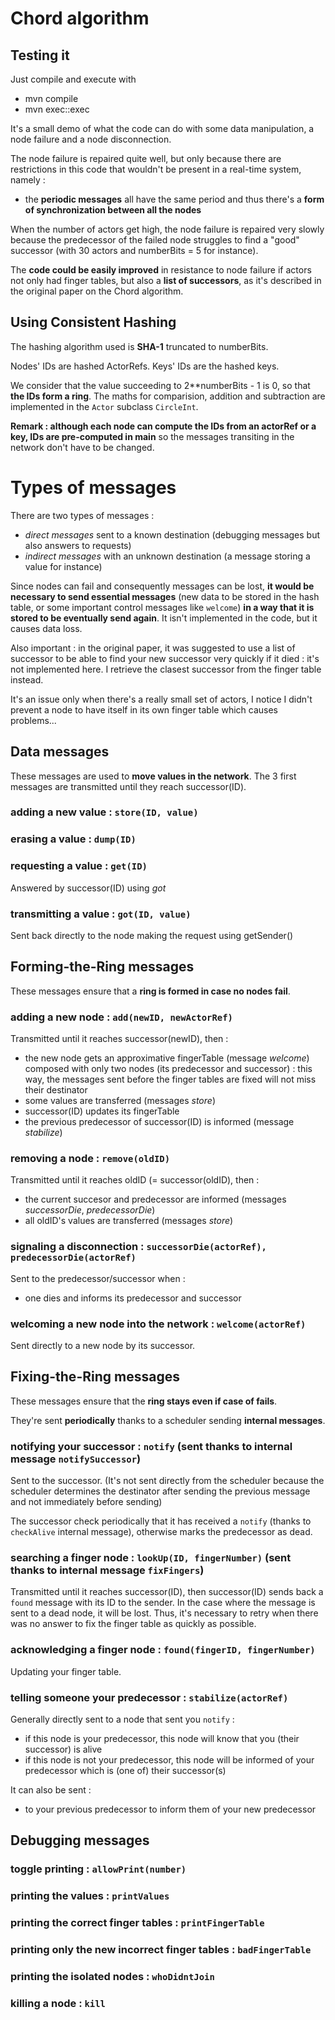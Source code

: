 
# Chord algorithm

## Testing it

Just compile and execute with 
- mvn compile
- mvn exec::exec

It's a small demo of what the code can do with some data manipulation, a node failure and a node disconnection.

The node failure is repaired quite well, but only because there are restrictions in this code that wouldn't be present in a real-time system, namely :
- the **periodic messages** all have the same period and thus there's a **form of synchronization between all the nodes**

When the number of actors get high, the node failure is repaired very slowly because the predecessor of the failed node struggles to find a "good" successor (with 30 actors and numberBits = 5 for instance).

The **code could be easily improved** in resistance to node failure if actors not only had finger tables, but also a **list of successors**, as it's described in the original paper on the Chord algorithm.


## Using **Consistent Hashing**

The hashing algorithm used is **SHA-1** truncated to numberBits.

Nodes' IDs are hashed ActorRefs. 
Keys' IDs are the hashed keys.

We consider that the value succeeding to 2\**numberBits - 1 is 0, so that **the IDs form a ring**.
The maths for comparision, addition and subtraction are implemented in the `Actor` subclass `CircleInt`.

**Remark : although each node can compute the IDs from an actorRef or a key, IDs are pre-computed in main** so the messages transiting in the network don't have to be changed. 


# Types of messages

There are two types of messages :
- *direct messages* sent to a known destination (debugging messages but also answers to requests)
- *indirect messages* with an unknown destination (a message storing a value for instance)

Since nodes can fail and consequently messages can be lost, **it would be necessary to send essential messages** (new data to be stored in the hash table, or some important control messages like `welcome`) **in a way that it is stored to be eventually send again**. It isn't implemented in the code, but it causes data loss.

Also important : in the original paper, it was suggested to use a list of successor to be able to find your new successor very quickly if it died : it's not implemented here. I retrieve the clasest successor from the finger table instead.

It's an issue only when there's a really small set of actors, I notice I didn't prevent a node to have itself in its own finger table which causes problems...

## Data messages

These messages are used to **move values in the network**.
The 3 first messages are transmitted until they reach successor(ID).

### adding a new value : `store(ID, value)`

### erasing a value : `dump(ID)`

### requesting a value : `get(ID)`

Answered by successor(ID) using *got*

### transmitting a value : `got(ID, value)`

Sent back directly to the node making the request using getSender()

## Forming-the-Ring messages

These messages ensure that a **ring is formed in case no nodes fail**.

### adding a new node : `add(newID, newActorRef)`

Transmitted until it reaches successor(newID), then :
- the new node gets an approximative fingerTable (message *welcome*) composed with only two nodes (its predecessor and successor) : this way, the messages sent before the finger tables are fixed will not miss their destinator
- some values are transferred (messages *store*)
- successor(ID) updates its fingerTable
- the previous predecessor of successor(ID) is informed (message *stabilize*)

### removing a node : `remove(oldID)`

Transmitted until it reaches oldID (= successor(oldID), then :
- the current succesor and predecessor are informed (messages *successorDie*, *predecessorDie*)
- all oldID's values are transferred (messages *store*)

### signaling a disconnection : `successorDie(actorRef), predecessorDie(actorRef)`

Sent to the predecessor/successor when :
- one dies and informs its predecessor and successor

### welcoming a new node into the network : `welcome(actorRef)`

Sent directly to a new node by its successor.

## Fixing-the-Ring messages

These messages ensure that the **ring stays even if case of fails**.

They're sent **periodically** thanks to a scheduler sending **internal messages**.

### notifying your successor : `notify` (sent thanks to internal message `notifySuccessor`)

Sent to the successor. (It's not sent directly from the scheduler because the scheduler determines the destinator after sending the previous message and not immediately before sending)

The successor check periodically that it has received a `notify` (thanks to `checkAlive` internal message), otherwise marks the predecessor as dead.
    
### searching a finger node : `lookUp(ID, fingerNumber)` (sent thanks to internal message `fixFingers`)

Transmitted until it reaches successor(ID), then successor(ID) sends back a `found` message with its ID to the sender.
In the case where the message is sent to a dead node, it will be lost. Thus, it's necessary to retry when there was no answer to fix the finger table as quickly as possible.

### acknowledging a finger node : `found(fingerID, fingerNumber)`

Updating your finger table.

### telling someone your predecessor : `stabilize(actorRef)`

Generally directly sent to a node that sent you `notify` :
- if this node is your predecessor, this node will know that you (their successor) is alive
- if this node is not your predecessor, this node will be informed of your predecessor which is (one of) their successor(s)

It can also be sent :
- to your previous predecessor to inform them of your new predecessor

## Debugging messages

### toggle printing : `allowPrint(number)`

### printing the values : `printValues`

### printing the correct finger tables : `printFingerTable`

### printing only the new incorrect finger tables : `badFingerTable`

### printing the isolated nodes : `whoDidntJoin`

### killing a node : `kill`












